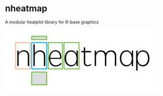 # nheatmap
 A modular heatplot library for R-base graphics
<p align="center"><img src="logo.png" alt="main logo" /></p>
